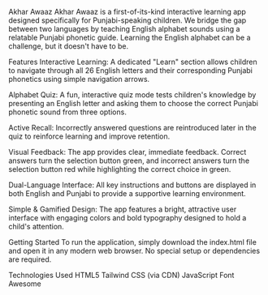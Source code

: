 Akhar Awaaz
Akhar Awaaz is a first-of-its-kind interactive learning app designed specifically for Punjabi-speaking children. We bridge the gap between two languages by teaching English alphabet sounds using a relatable Punjabi phonetic guide. Learning the English alphabet can be a challenge, but it doesn't have to be.

Features
Interactive Learning: A dedicated "Learn" section allows children to navigate through all 26 English letters and their corresponding Punjabi phonetics using simple navigation arrows.

Alphabet Quiz: A fun, interactive quiz mode tests children's knowledge by presenting an English letter and asking them to choose the correct Punjabi phonetic sound from three options.

Active Recall: Incorrectly answered questions are reintroduced later in the quiz to reinforce learning and improve retention.

Visual Feedback: The app provides clear, immediate feedback. Correct answers turn the selection button green, and incorrect answers turn the selection button red while highlighting the correct choice in green.

Dual-Language Interface: All key instructions and buttons are displayed in both English and Punjabi to provide a supportive learning environment.

Simple & Gamified Design: The app features a bright, attractive user interface with engaging colors and bold typography designed to hold a child's attention.

Getting Started
To run the application, simply download the index.html file and open it in any modern web browser. No special setup or dependencies are required.

Technologies Used
HTML5
Tailwind CSS (via CDN)
JavaScript
Font Awesome
